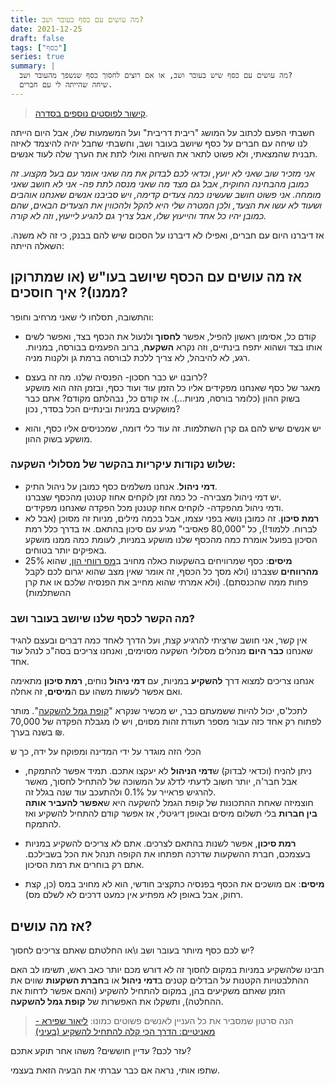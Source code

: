 ```yaml
---
title: מה עושים עם כסף בעובר ושב?
date: 2021-12-25
draft: false
tags: ["כסף"]
series: true
summary: |
  מה עושים עם כסף שיש בעובר ושב, או אם רוצים לחסוך כסף שנשפך מהעובר ושב?
  שיחה שהייתה לי עם חברים.
---
```


> [קישור לפוסטים נוספים בסדרה](https://bscstudent.netlify.app/tag/%D7%9B%D7%A1%D7%A3/).

חשבתי הפעם לכתוב על המושג "ריבית דריבית" ועל המשמעות שלו, אבל היום הייתה לנו שיחה עם חברים על כסף שיושב בעובר ושב, וחשבתי שחבל יהיה להיצמד לאיזה תבנית שהמצאתי, ולא פשוט לתאר את השיחה ואולי לתת את הערך שלה לעוד אנשים.

_אני מזכיר שוב שאני לא יועץ, וכדאי לכם לבדוק את מה שאני אומר עם בעל מקצוע. זה כמובן מהבחינה החוקית, אבל גם מצד מה שאני מנסה לתת פה- אני לא חושב שאני מומחה. אני פשוט חושב שעשינו כמה צעדים קדימה, ויש סביבנו אנשים שאנחנו אוהבים ושעוד לא עשו את הצעד, ולכן המטרה שלי היא להקל ולהכווין את הצעדים הבאים, שהם כמובן יהיו כל אחד והייעוץ שלו, אבל צריך גם להגיע לייעוץ, וזה לא קורה._

אז דיברנו היום עם חברים, ואפילו לא דיברנו על הסכום שיש להם בבנק, כי זה לא משנה. השאלה הייתה:

## אז מה עושים עם הכסף שיושב בעו"ש (או שמתרוקן ממנו)? איך חוסכים?

והתשובה, תסלחו לי שאני מרחיב וחופר:

- קודם כל, אסימון ראשון להפיל, אפשר **לחסוך** ולנעול את הכסף בצד, ואפשר לשים אותו בצד ושהוא יתפח בינתיים, וזה נקרא **השקעה**, ברוב הפעמים בבורסה, במניות.
  רגע, לא להיבהל, לא צריך ללכת לבורסה ברמת גן ולקנות מניה.

- לרובנו יש כבר חסכון- הפנסיה שלנו. מה זה בעצם?  
  מאגר של כסף שאנחנו מפקידים אליו כל הזמן עוד ועוד כסף, ובזמן הזה הוא מושקע בשוק ההון (כלומר בורסה, מניות...). אז קודם כל, נבהלתם מקודם? אתם כבר מושקעים במניות ובינתיים הכל בסדר, נכון?

- יש אנשים שיש להם גם קרן השתלמות. זה עוד כלי דומה, שמכניסים אליו כסף, והוא מושקע בשוק ההון.

### שלוש נקודות עיקריות בהקשר של מסלולי השקעה:

- **דמי ניהול**. אנחנו משלמים כסף כמובן על ניהול התיק.  
  יש דמי ניהול מצבירה- כל כמה זמן לוקחים אחוז קטנטן מהכסף שצברנו.  
  ודמי ניהול מהפקדה- לוקחים אחוז קטנטן מכל הפקדה שאנחנו מפקידים.
- **רמת סיכון**. זה כמובן נושא בפני עצמו, אבל בכמה מילים, מניות זה מסוכן (אבל לא לברוח. ללמוד!), כל "80,000 פאסיבי" מגיע עם סיכון בהתאם. אז בדרך כלל רמת הסיכון בפועל אומרת כמה מהכסף שלנו מושקע במניות, לעומת כמה ממנו מושקע באפיקים יותר בטוחים.
- **מיסים**: כסף שמרוויחים בהשקעות כאלה מחויב ב[מס רווחי הון](https://he.wikipedia.org/wiki/%D7%9E%D7%A1_%D7%A8%D7%95%D7%95%D7%97_%D7%94%D7%95%D7%9F), שהוא 25% **מהרווחים** שצברנו (ולא מסך כל הכסף, זה אומר שאין מצב שהוא יגרום לכם לקבל פחות ממה שהכנסתם). (ולא אמרתי שהוא מחייב את הפנסיה שלכם או את קרן ההשתלמות)

### מה הקשר לכסף שלנו שיושב בעובר ושב?

אין קשר, אני חושב שרציתי להרגיע קצת, ועל הדרך לאחד כמה דברים ובעצם להגיד שאנחנו **כבר היום** מנהלים מסלולי השקעה מסוימים, ואנחנו צריכים בסה"כ לנהל עוד אחד.

אנחנו צריכים למצוא דרך **להשקיע** במניות, עם **דמי ניהול** נוחים, **רמת סיכון** מתאימה ואם אפשר לעשות משהו עם ה**מיסים**, זה אחלה.

לתכל'ס, יכול להיות ששמעתם כבר, יש מכשיר שנקרא "[קופת גמל להשקעה](https://www.kolzchut.org.il/he/%D7%A7%D7%95%D7%A4%D7%AA_%D7%92%D7%9E%D7%9C_%D7%9C%D7%94%D7%A9%D7%A7%D7%A2%D7%94)". מותר לפתוח רק אחד כזה עבור מספר תעודת זהות מסוים, ויש לו מגבלת הפקדה של 70,000 ₪ בשנה בערך.

הכלי הזה מוגדר על ידי המדינה ומפוקח על ידה, כך ש

- ניתן להניח (וכדאי לבדוק) ש**דמי הניהול** לא יעקצו אתכם. תמיד אפשר להתמקח, אבל חבר'ה, יותר חשוב לדעתי לדלג על המשוכה של להתחיל לחסוך, מאשר להרגיש פראייר על 0.1% ולהתעכב עוד שנה בגלל זה.  
  חוצמיזה שאחת ההתכונות של קופת הגמל להשקעה היא ש**אפשר להעביר אותה בין חברות** בלי תשלום מיסים ובאופן דיגיטלי, אז אפשר קודם להתחיל להשקיע ואז להתמקח.

- **רמת סיכון**, אפשר לשנות בהתאם לצרכים. אתם לא צריכים להשקיע במניות בעצמכם, חברת ההשקעות שדרכה תפתחו את הקופה תנהל את הכל בשבילכם. אתם רק בוחרים את רמת הסיכון.

- **מיסים**: אם מושכים את הכסף בפנסיה כתקציב חודשי, הוא לא מחויב במס (כן, קצת רחוק, אבל באופן לא מפתיע אין כמעט דרכים לא לשלם מס).

## אז מה עושים?

יש לכם כסף מיותר בעובר ושב ו\או החלטתם שאתם צריכים לחסוך?

תבינו שלהשקיע במניות במקום לחסוך זה לא דורש מכם יותר כאב ראש, תשימו לב האם ההתלבטויות הקטנות על הבדלים קטנים ב**דמי ניהול** או ב**חברת השקעות** שווים את הזמן שאתם משקיעים בהן, במקום להתחיל להשקיע (והאם אפשר לדחות את ההחלטה), ותשקלו את האפשרות של **קופת גמל להשקעה**.

> הנה סרטון שמסביר את כל העניין לאנשים פשוטים כמונו: [ליאור שפירא - מאניטיים: הדרך הכי קלה להתחיל להשקיע (בעיני)](https://www.youtube.com/watch?v=A8sYJdQuDXw)

עזר לכם? עדיין חוששים? משהו אחר תוקע אתכם?

שתפו אותי, נראה אם כבר עברתי את הבעיה הזאת בעצמי.

